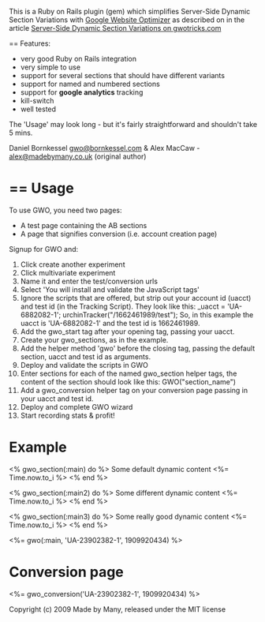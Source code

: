 This is a Ruby on Rails plugin (gem) which simplifies Server-Side Dynamic Section Variations with 
[Google Website Optimizer](http://www.google.com/websiteoptimizer) as described on in the article
[Server-Side Dynamic Section Variations on gwotricks.com](http://www.gwotricks.com/2009/05/server-side-dynamic-section-variations.html)

== Features: 

* very good Ruby on Rails integration
* very simple to use
* support for several sections that should have different variants
* support for named and numbered sections
* support for <b>google analytics</b> tracking
* kill-switch
* well tested


The 'Usage' may look long - but it's fairly straightforward and shouldn't take 5 mins.

Daniel Bornkessel gwo@bornkessel.com & Alex MacCaw - alex@madebymany.co.uk (original author)

== Usage
=======

To use GWO, you need two pages:
* A test page containing the AB sections
* A page that signifies conversion (i.e. account creation page)

Signup for GWO and:
1.  Click create another experiment
2.  Click multivariate experiment
3.  Name it and enter the test/conversion urls
4.  Select 'You will install and validate the JavaScript tags'
5.   Ignore the scripts that are offered, but strip out your account id (uacct) and test id (in the Tracking Script).
     They look like this:
       _uacct = 'UA-6882082-1';
       urchinTracker("/1662461989/test");
     So, in this example the uacct is 'UA-6882082-1' and the test id is 1662461989.
6.  Add the gwo_start tag after your opening <body> tag, passing your uacct.
7.  Create your gwo_sections, as in the example.
8.  Add the helper method 'gwo' before the closing </body> tag, passing the default section, uacct and test id as arguments.
9.  Deploy and validate the scripts in GWO
10. Enter sections for each of the named gwo_section helper tags, the content of the section should look like this:
    GWO("section_name")
11. Add a gwo_conversion helper tag on your conversion page passing in your uacct and test id.
12. Deploy and complete GWO wizard
13. Start recording stats & profit!


Example
=======

  <% gwo_section(:main) do %>
    Some default dynamic content <%= Time.now.to_i %>
  <% end %>

  <% gwo_section(:main2) do %>
    Some different dynamic content <%= Time.now.to_i %>
  <% end %>

  <% gwo_section(:main3) do %>
    Some really good dynamic content <%= Time.now.to_i %>
  <% end %>

  <%= gwo(:main, 'UA-23902382-1', 1909920434) %>

Conversion page
===============

  <%= gwo_conversion('UA-23902382-1', 1909920434) %>


Copyright (c) 2009 Made by Many, released under the MIT license
